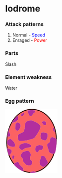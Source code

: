# Iodrome

### Attack patterns
1. Normal - <span style="color:blue">Speed</span>
2. Enraged - <span style="color:red">Power</span>

### Parts
Slash

### Element weakness
Water

### Egg pattern
![image info](../assets/iodrome.png)